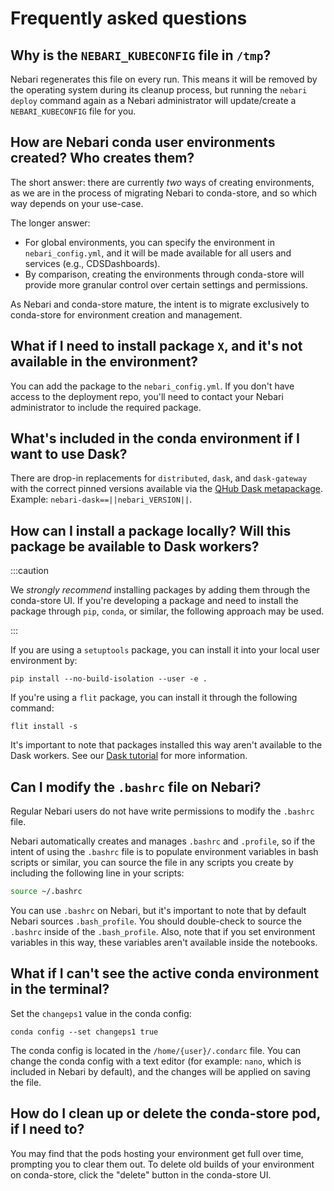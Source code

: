 # Frequently asked questions

## Why is the `NEBARI_KUBECONFIG` file in `/tmp`?

Nebari regenerates this file on every run. This means it will be removed by the operating system during its cleanup process,
but running the `nebari deploy` command again as a Nebari administrator will update/create a `NEBARI_KUBECONFIG` file for you.

## How are Nebari conda user environments created? Who creates them?

The short answer: there are currently _two_ ways of creating environments, as we are in the process of migrating Nebari to conda-store,
and so which way depends on your use-case.

The longer answer:

- For global environments, you can specify the environment in `nebari_config.yml`, and it will be made available for all users and services (e.g., CDSDashboards).
- By comparison, creating the environments through conda-store will provide more granular control over certain settings and permissions.

As Nebari and conda-store mature, the intent is to migrate exclusively to conda-store for environment creation and management.

## What if I need to install package `X`, and it's not available in the environment?

You can add the package to the `nebari_config.yml`. If you don't have access to the deployment repo,
you'll need to contact your Nebari administrator to include the required package.

## What's included in the conda environment if I want to use Dask?

<!-- TODO: will need to update the conda-feedstock -->

There are drop-in replacements for `distributed`, `dask`, and `dask-gateway` with the correct pinned versions available via the [QHub Dask metapackage](https://github.com/conda-forge/qhub-dask-feedstock). Example: `nebari-dask==||nebari_VERSION||`.

## How can I install a package locally? Will this package be available to Dask workers?

:::caution

We _strongly recommend_ installing packages by adding them through the conda-store UI. If you're developing a package and need to install the package through `pip`, `conda`, or similar, the following approach may be used.

:::

If you are using a `setuptools` package, you can install it into your local user environment by:

```shell
pip install --no-build-isolation --user -e .
```

If you're using a `flit` package, you can install it through the following command:

```shell
flit install -s
```

It's important to note that packages installed this way aren't available to the Dask workers. See our [Dask tutorial](tutorials/using_dask.md) for more information.

## Can I modify the `.bashrc` file on Nebari?

Regular Nebari users do not have write permissions to modify the `.bashrc` file.

Nebari automatically creates and manages `.bashrc` and `.profile`, so if the intent of using the `.bashrc` file is to populate environment variables in bash scripts or similar, you can source the file in any scripts you create by including the following line in your scripts:

```bash
source ~/.bashrc
```

You can use `.bashrc` on Nebari, but it's important to note that by default Nebari sources `.bash_profile`. You should double-check to source the `.bashrc` inside of the `.bash_profile`. Also, note that if you set environment variables in this way, these variables aren't available inside the notebooks.

## What if I can't see the active conda environment in the terminal?

Set the `changeps1` value in the conda config:

```shell
conda config --set changeps1 true
```

The conda config is located in the `/home/{user}/.condarc` file. You can change the conda config with a text editor (for example: `nano`, which is included in Nebari by default), and the changes will be applied on saving the file.

## How do I clean up or delete the conda-store pod, if I need to?

You may find that the pods hosting your environment get full over time, prompting you to clear them out. To delete old builds of your environment on conda-store, click the "delete" button in the conda-store UI.
